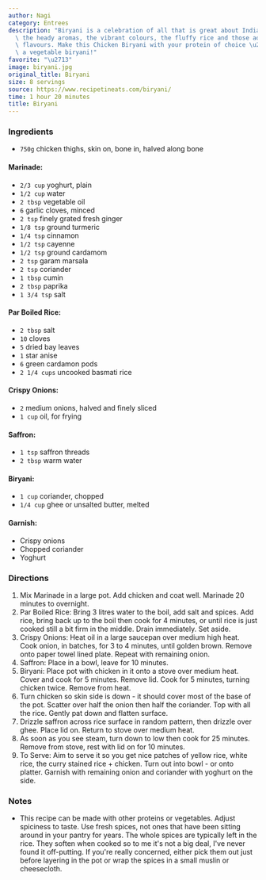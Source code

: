 ```yaml
---
author: Nagi
category: Entrees
description: "Biryani is a celebration of all that is great about Indian food \u2013\
  \ the heady aromas, the vibrant colours, the fluffy rice and those addictive curry\
  \ flavours. Make this Chicken Biryani with your protein of choice \u2013 or try\
  \ a vegetable biryani!"
favorite: "\u2713"
image: biryani.jpg
original_title: Biryani
size: 8 servings
source: https://www.recipetineats.com/biryani/
time: 1 hour 20 minutes
title: Biryani
---
```

### Ingredients

* `750g` chicken thighs, skin on, bone in, halved along bone

#### Marinade:

* `2/3 cup` yoghurt, plain
* `1/2 cup` water
* `2 tbsp` vegetable oil
* `6` garlic cloves, minced
* `2 tsp` finely grated fresh ginger
* `1/8 tsp` ground turmeric
* `1/4 tsp` cinnamon
* `1/2 tsp` cayenne
* `1/2 tsp` ground cardamom
* `2 tsp` garam marsala
* `2 tsp` coriander
* `1 tbsp` cumin
* `2 tbsp` paprika
* `1 3/4 tsp` salt

#### Par Boiled Rice:

* `2 tbsp` salt
* `10` cloves
* `5` dried bay leaves
* `1` star anise
* `6` green cardamon pods
* `2 1/4 cups` uncooked basmati rice

#### Crispy Onions:

* `2` medium onions, halved and finely sliced
* `1 cup` oil, for frying

#### Saffron:

* `1 tsp` saffron threads
* `2 tbsp` warm water

#### Biryani:

* `1 cup` coriander, chopped
* `1/4 cup` ghee or unsalted butter, melted

#### Garnish:

* Crispy onions
* Chopped coriander
* Yoghurt

### Directions

1. Mix Marinade in a large pot. Add chicken and coat well. Marinade 20 minutes to overnight.
2. Par Boiled Rice: Bring 3 litres water to the boil, add salt and spices. Add rice, bring back up to the boil then cook for 4 minutes, or until rice is just cooked still a bit firm in the middle. Drain immediately. Set aside.
3. Crispy Onions: Heat oil in a large saucepan over medium high heat. Cook onion, in batches, for 3 to 4 minutes, until golden brown. Remove onto paper towel lined plate. Repeat with remaining onion.
4. Saffron: Place in a bowl, leave for 10 minutes.
5. Biryani: Place pot with chicken in it onto a stove over medium heat. Cover and cook for 5 minutes. Remove lid. Cook for 5 minutes, turning chicken twice. Remove from heat.
6. Turn chicken so skin side is down - it should cover most of the base of the pot. Scatter over half the onion then half the coriander. Top with all the rice. Gently pat down and flatten surface.
7. Drizzle saffron across rice surface in random pattern, then drizzle over ghee. Place lid on. Return to stove over medium heat.
8. As soon as you see steam, turn down to low then cook for 25 minutes. Remove from stove, rest with lid on for 10 minutes.
9. To Serve: Aim to serve it so you get nice patches of yellow rice, white rice, the curry stained rice + chicken. Turn out into bowl - or onto platter. Garnish with remaining onion and coriander with yoghurt on the side.

### Notes

- This recipe can be made with other proteins or vegetables. Adjust spiciness to taste. Use fresh spices, not ones that have been sitting around in your pantry for years. The whole spices are typically left in the rice. They soften when cooked so to me it's not a big deal, I've never found it off-putting. If you're really concerned, either pick them out just before layering in the pot or wrap the spices in a small muslin or cheesecloth.